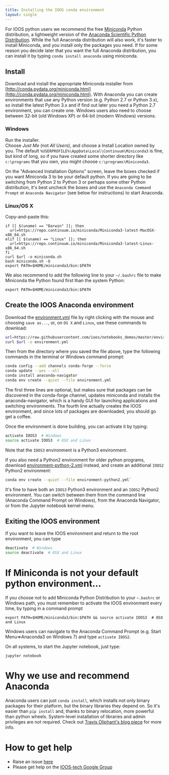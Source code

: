 ```yaml
---
title: Installing the IOOS conda environment
layout: single
---
```


For IOOS python users we recommend the free
[Miniconda](http://conda.pydata.org/miniconda.html) Python distribution,
a lightweight version of the [Anaconda Scientific Python Distribution](https://store.continuum.io/cshop/anaconda/).
While the full Anaconda distribution will also work,
it's faster to install Miniconda,
and you install only the packages you need.
If for some reason you decide later that you want the full Anaconda distribution,
you can install it by typing `conda install anaconda` using miniconda.

## Install

Download and install the appropriate Miniconda installer from [http://conda.pydata.org/miniconda.html](http://conda.pydata.org/miniconda.html).
With Anaconda you can create environments that use any Python version (e.g. Python 2.7 or Python 3.x), so install 
the latest Python 3.x and if find out later you need a Python 2.7 environment,
you can create one.
Windows users also need to choose between 32-bit (old Windows XP) or 64-bit (modern Windows) versions.

### Windows

Run the installer.  
Choose *Just Me* (not *All Users*), and choose a Install Location owned by you.  The default `%USERPROFILE%\AppData\Local\Continuum\Miniconda3` is fine, but kind of long, so if you have created some shorter directory like `c:\programs` that you own, you might choose `c:\programs\Miniconda3`. 

On the "Advanced Installation Options" screen, leave the boxes checked if you want Miniconda 3 to be your default python.  If you are going to be switching from Python 2 to Python 3 or perhaps some other Python distribution, it's best uncheck the boxes and use the `Anaconda Command Prompt` or `Anaconda Navigator` (see below for instructions) to start Anaconda.

### Linux/OS X

Copy-and-paste this:

```shell
if [[ $(uname) == "Darwin" ]]; then
  url=https://repo.continuum.io/miniconda/Miniconda3-latest-MacOSX-x86_64.sh
elif [[ $(uname) == "Linux" ]]; then
  url=https://repo.continuum.io/miniconda/Miniconda3-latest-Linux-x86_64.sh
fi
curl $url -o miniconda.sh
bash miniconda.sh -b
export PATH=$HOME/miniconda3/bin:$PATH
```

We also recommend to add the following line to your `~/.bashrc` file to make Miniconda the Python found first than the system Python:

```
export PATH=$HOME/miniconda3/bin:$PATH
```

## Create the IOOS Anaconda environment

Download the [environment.yml](https://raw.githubusercontent.com/ioos/notebooks_demos/master/environment.yml) file by right clicking with the mouse and choosing `save as...`,
or, on `OS X` and `Linux`, use these commands to download:

```bash
url=https://raw.githubusercontent.com/ioos/notebooks_demos/master/environment.yml
curl $url -o environment.yml
```

Then from the directory where you saved the file above,
type the following commands in the terminal or Windows command prompt:

```bash
conda config --add channels conda-forge --force
conda update --yes --all
conda install anaconda-navigator
conda env create --quiet --file environment.yml
```

The first three lines are optional, but makes sure that packages can be discovered in the conda-forge channel, updates miniconda and installs the anaconda-navigator, which is a handy GUI for launching applications and switching environments. 
The fourth line actually creates the IOOS environment, and since lots of packages are downloaded, you should go get a coffee.

Once the environment is done building, you can activate it by typing:

```bash
activate IOOS3  # Windows
source activate IOOS3  # OSX and Linux
```

Note that the `IOOS3` environment is a Python3 environment.

If you also need a Python2 environment for older python programs, download [environment-python-2.yml](https://raw.githubusercontent.com/ioos/notebooks_demos/master/environment-python-2.yml) instead,
and create an additional `IOOS2` Python2 environment: 
```bash
conda env create --quiet --file environment-python2.yml`
```
It's fine to have both an `IOOS3` Python3 environment and an `IOOS2` Python2 environment.  You can switch between them 
from the command line (Anaconda Command Prompt on Windows), from the Anaconda Navigator, or from the Jupyter notebook kernel menu.

## Exiting the IOOS environment

If you want to leave the IOOS environment and return to the root environment,
you can type

```bash
deactivate  # Windows
source deactivate  # OSX and Linux
```

# If Miniconda is not your default python environment...

If you choose not to add Miniconda Python Distribution to your `~.bashrc` or Windows path,
you must remember to activate the IOOS environment every time,
by typing in a command prompt

```
export PATH=$HOME/miniconda3/bin:$PATH && source activate IOOS3  # OSX and Linux
```

Windows users can navigate to the Anaconda Command Prompt (e.g. Start Menu=>Anaconda3 on Windows 7) and type `activate IOOS2`. 

On all systems, to start the Jupyter notebook, just type:

```
jupyter notebook
```


# Why we use and recommend Anaconda

Anaconda users can just `conda install`,
which installs not only binary packages for their platform,
but the binary libraries they depend on.
So it's easier than `pip install` and, thanks to binary relocation,
more powerful than python wheels.
System-level installation of libraries and admin privileges are not required.
Check out [Travis Oliphant's blog piece](http://technicaldiscovery.blogspot.com/2013/12/why-i-promote-conda.html) for more info.

# How to get help

* Raise an issue [here](https://github.com/ioos/notebooks_demos/issues)
* Please get help on the [IOOS-tech Google Group](https://groups.google.com/forum/?hl=en#!forum/ioos_tech)
